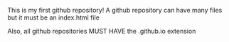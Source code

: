 This is my first github repository! A github repository can have many files but it must be an index.html file

Also, all github repositories MUST HAVE the .github.io extension
